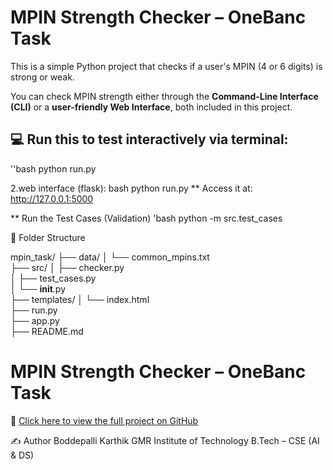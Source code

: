 

# MPIN Strength Checker – OneBanc Task

This is a simple Python project that checks if a user's MPIN (4 or 6 digits) is strong or weak.

You can check MPIN strength either through the **Command-Line Interface (CLI)** or a **user-friendly Web Interface**, both included in this project.

## 💻 Run this to test interactively via terminal:
''bash
python run.py

2.web interface (flask):
bash
python run.py
** Access it at: http://127.0.0.1:5000


** Run the Test Cases (Validation)
'bash
 python -m src.test_cases


📁 Folder Structure

mpin_task/
├── data/
│   └── common_mpins.txt         
├── src/
│   ├── checker.py               
│   ├── test_cases.py            
│   └── __init__.py              
├── templates/
│   └── index.html               
├── run.py                       
├── app.py                       
├── README.md                    


# MPIN Strength Checker – OneBanc Task

🔗 [Click here to view the full project on GitHub](https://github.com/karthik181131/onebanc-mpin-assignment)

✍️ Author
Boddepalli Karthik 
GMR Institute of Technology 
B.Tech – CSE (AI & DS)





